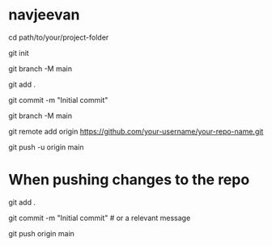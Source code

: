 # navjeevan

cd path/to/your/project-folder

git init

git branch -M main

git add .

git commit -m "Initial commit"

git branch -M main

git remote add origin https://github.com/your-username/your-repo-name.git

git push -u origin main


# When pushing changes to the repo

git add .

git commit -m "Initial commit"   # or a relevant message

git push origin main
